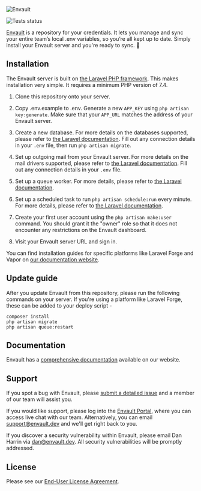 ![Envault](https://github.com/envault/envault/blob/master/public/images/logo-black.png?raw=true)

![Tests status](https://github.com/envault/envault/workflows/tests/badge.svg)

[Envault](https://envault.dev) is a repository for your credentials. It lets you manage and sync your entire team’s local .env variables, so you’re all kept up to date. Simply install your Envault server and you're ready to sync. 🚀

## Installation

The Envault server is built on [the Laravel PHP framework](https://laravel.com). This makes installation very simple. It requires a minimum PHP version of 7.4.

1) Clone this repository onto your server.

2) Copy .env.example to .env. Generate a new `APP_KEY` using `php artisan key:generate`. Make sure that your `APP_URL` matches the address of your Envault server.

3) Create a new database. For more details on the databases supported, please refer to [the Laravel documentation](https://laravel.com/docs/7.x/database#introduction). Fill out any connection details in your `.env` file, then run `php artisan migrate`.

4) Set up outgoing mail from your Envault server. For more details on the mail drivers supported, please refer to [the Laravel documentation](https://laravel.com/docs/7.x/mail#introduction). Fill out any connection details in your `.env` file.

5) Set up a queue worker. For more details, please refer to [the Laravel documentation](https://laravel.com/docs/7.x/queues#introduction).

6) Set up a scheduled task to run `php artisan schedule:run` every minute. For more details, please refer to [the Laravel documentation](https://laravel.com/docs/7.x/scheduling#introduction).

7) Create your first user account using the `php artisan make:user` command. You should grant it the "owner" role so that it does not encounter any restrictions on the Envault dashboard.

8) Visit your Envault server URL and sign in.

You can find installation guides for specific platforms like Laravel Forge and Vapor on [our documentation website](https://docs.envault.dev/collection/12-setting-up-envault).

## Update guide

After you update Envault from this repository, please run the following commands on your server. If you're using a platform like Laravel Forge, these can be added to your deploy script -

```
composer install
php artisan migrate
php artisan queue:restart
```

## Documentation

Envault has a [comprehensive documentation](https://docs.envault.dev) available on our website.

## Support

If you spot a bug with Envault, please [submit a detailed issue](https://github.com/envault/envault/issues) and a member of our team will assist you.

If you would like support, please log into the [Envault Portal](https://portal.envault.dev), where you can access live chat with our team. Alternatively, you can email [support@envault.dev](mailto:support@envault.dev) and we'll get right back to you.

If you discover a security vulnerability within Envault, please email Dan Harrin via [dan@envault.dev](mailto:dan@envault.dev). All security vulnerabilities will be promptly addressed.

## License

Please see our [End-User License Agreement](https://github.com/envault/envault/blob/master/LICENSE.md).

